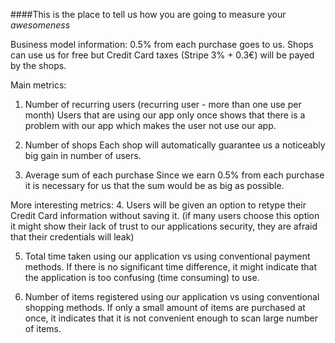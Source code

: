 ####This is the place to tell us how you are going to measure your _awesomeness_

Business model information:
0.5% from each purchase goes to us.
Shops can use us for free but Credit Card taxes (Stripe 3% + 0.3€) will be payed by the shops.

Main metrics:
1. Number of recurring users (recurring user - more than one use per month)
Users that are using our app only once shows that there is a problem with our app
which makes the user not use our app.

2. Number of shops
Each shop will automatically guarantee us a noticeably big gain in number of users.

3. Average sum of each purchase
Since we earn 0.5% from each purchase it is necessary for us that the sum would be
as big as possible.

More interesting metrics:
4. Users will be given an option to retype their Credit Card information without saving it. (if many users choose
this option it might show their lack of trust to our applications security, they are afraid that their credentials
will leak)

5. Total time taken using our application vs using conventional payment methods. If there is no significant time
difference, it might indicate that the application is too confusing (time consuming) to use.

6. Number of items registered using our application vs using conventional shopping methods. If only a small amount of
items are purchased at once, it indicates that it is not convenient enough to scan large number of items.
